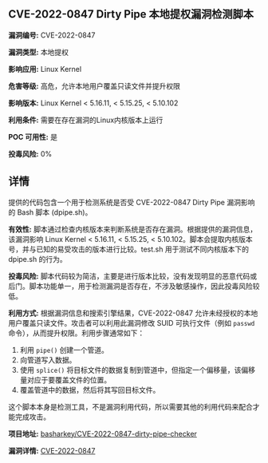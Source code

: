 ## CVE-2022-0847 Dirty Pipe 本地提权漏洞检测脚本

**漏洞编号:** CVE-2022-0847

**漏洞类型:** 本地提权

**影响应用:** Linux Kernel

**危害等级:** 高危，允许本地用户覆盖只读文件并提升权限

**影响版本:** Linux Kernel < 5.16.11, < 5.15.25, < 5.10.102

**利用条件:** 需要在存在漏洞的Linux内核版本上运行

**POC 可用性:** 是

**投毒风险:** 0%

## 详情

提供的代码包含一个用于检测系统是否受 CVE-2022-0847 Dirty Pipe 漏洞影响的 Bash 脚本 (dpipe.sh)。

**有效性:**
脚本通过检查内核版本来判断系统是否存在漏洞。根据提供的漏洞信息，该漏洞影响 Linux Kernel < 5.16.11, < 5.15.25, < 5.10.102。脚本会提取内核版本号，并与已知的易受攻击的版本进行比较。test.sh 用于测试不同内核版本下的 dpipe.sh 的行为。

**投毒风险:**
脚本代码较为简洁，主要是进行版本比较，没有发现明显的恶意代码或后门。脚本功能单一，用于检测漏洞是否存在，不涉及敏感操作，因此投毒风险较低。

**利用方式:**
根据漏洞信息和搜索引擎结果，CVE-2022-0847 允许未经授权的本地用户覆盖只读文件。攻击者可以利用此漏洞修改 SUID 可执行文件（例如 `passwd` 命令），从而提升权限。利用步骤通常如下：

1.  利用 `pipe()` 创建一个管道。
2.  向管道写入数据。
3.  使用 `splice()` 将目标文件的数据复制到管道中，但指定一个偏移量，该偏移量对应于要覆盖文件的位置。
4.  覆盖管道中的数据，然后将其写回目标文件。

这个脚本本身是检测工具，不是漏洞利用代码，所以需要其他的利用代码来配合才能完成攻击。

**项目地址:** [basharkey/CVE-2022-0847-dirty-pipe-checker](https://github.com/basharkey/CVE-2022-0847-dirty-pipe-checker)

**漏洞详情:** [CVE-2022-0847](https://nvd.nist.gov/vuln/detail/CVE-2022-0847)